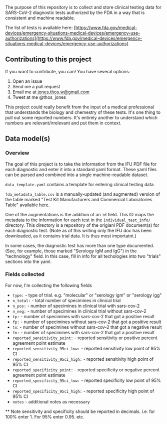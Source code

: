 The purpose of this repository is to collect and store clinical testing data for SARS-CoV-2 diagnostic tests authorized by the FDA in a way that is consistent and machine readable.

The list of tests is available here: [https://www.fda.gov/medical-devices/emergency-situations-medical-devices/emergency-use-authorizations](https://www.fda.gov/medical-devices/emergency-situations-medical-devices/emergency-use-authorizations)

## Contributing to this project

If you want to contribute, you can! You have several options:

1. Open an issue
2. Send me a pull request
3. Email me at jones.thos.w@gmail.com
4. Tweet at me @thos_jones

This project could really benefit from the input of a medical professional that understands the biology and chemestry of these tests. It's one thing to pull out some reported numbers. It's entirely another to understand which numbers are relevant/irrelevant and put them in context.

## Data model(s)

### Overview
The goal of this project is to take the information from the IFU PDF file for each diagnostic and enter it into a standard yaml format. These yaml files can be parsed and combined into a single machine-readable dataset.

`data_template.yaml` contains a template for entering clinical testing data. 

`fda_metadata_table.csv` is a manually-updated (and augmented) version of the table marked "Test Kit Manufacturers and Commercial Laboratories Table" available [here](https://www.fda.gov/medical-devices/emergency-situations-medical-devices/emergency-use-authorizations). 

One of the augmentations is the addition of an `id` field. This ID maps the metadata to the information for each test in the `individual_test_info/` directory. This directory is a repository of the origianl PDF document(s) for each diagnostic test. (Note as of this writing only the IFU doc has been downloaded, as it contains trial data. It is thus most importatnt.)

In some cases, the diagnostic test has more than one type documented. (See, for example, those marked "Serology IgM and IgG") in the "technology" field. In this case, fill in info for all techologies into two "trials" sections into the yaml.

### Fields collected
For now, I'm collecting the following fields

 * `type:` - type of trial. e.g. "molecular" or "serology igm" or "serology igg"
 * `n_total:` - total number of specimines in clinical trial
 * `n_pos:` - number of specimines in clinical trial with sars-cov-2
 * `n_neg:` - number of specimines in clinical trial without sars-cov-2
 * `tp:` - number of specimines with sars-cov-2 that got a positive result
 * `fp:` - number of specimines without sars-cov-2 that got a positive result
 * `tn`: - number of specimines without sars-cov-2 that got a negative result
 * `fn:` - number of specimines with sars-cov-2 that got a positive result
 * `reported_sensitivity_point:` - reported sensitivity or positive percent agreement point estimate
 * `reported_sensitivity_95ci_low:` - reported sensitivity low point of 95% CI
 * `reported_sensitivity_95ci_high:` - reported sensitivity high point of 95% CI
 * `reported_specificity_point:` - reported specificity or negative percent agreement point estimate
 * `reported_specificity_95ci_low:` - reported specificity low point of 95% CI
 * `reported_specificity_95ci_high:` - reported specificity high point of 95% CI
 * `notes` - additional notes as necessary
 
 ** Note sensitivity and specificity should be reported in decimals. i.e. for 100% enter 1. For 95% enter 0.95. etc.
